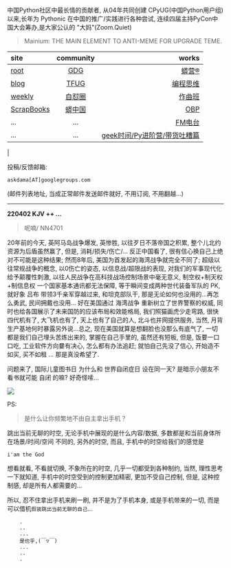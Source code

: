 中国Python社区中最长情的贡献者, 从04年共同创建 CPyUG(中国Python用户组)以来,长年为 Pythonic 在中国的推广/实践进行各种尝试, 连续四届主持PyCon中国大会筹办,是大家公认的 "大妈"(Zoom.Quiet)

> Mainium: THE MAIN ELEMENT TO ANTI-MEME FOR UPGRADE TEME.

| site | community | works |
| :-----| :----: | ----: |
| [root](http://zoomquiet.io/) | [GDG](https://blog.zhgdg.org/) | [蟒营®](https://doc.101.camp/) |
| [blog](https://blog.zoomquiet.io/pages/zoomquiet.html) | [TFUG](http://zh.tfug.world/) | [编程思维](https://py.101.camp/) |
| [weekly](http://weekly.pychina.org/) | [自怼圈](https://du.101.camp/) | [作曲班](https://mu.101.camp/) |
| [ScrapBooks](https://zoomquiet.io/collection.html) | [蟒中国](https://pychina.org/) | [OBP](https://zoomquiet.io/obp/index.html) |
| ... | ... | [FM电台](https://fm.101.camp/) |
| ... | ... | [geek时间/Py进阶营/带货吐糟篇](https://fm.101.camp/2020/geek2py-dama.html) 
 |


投稿/反馈邮箱:

    askdama[AT]googlegroups.com

(邮件列表地址, 
当成正常邮件发送邮件就好, 不用订阅, 不用翻越...)



---------------------------------------------------
**220402 KJV ++ ...**


> 呢喃/ NN4701




20年前的今天, 英阿马岛战争爆发, 英惨胜, 以往歹日不落帝国之积累, 整个儿北约资源为后盾虽然赢了, 但是, 消耗/损失/伤亡/... 反正中国看了, 很有信心换自己上绝对不可能是这种结果; 然而8年后, 美国为首发起的海湾战争就完全不同了; 超级以往常规战争的概念, 以0伤亡的姿态, 以信息战/超限战的表现, 对我们的军事现代化给予颠覆性刺激, 以往人民战争在高科技战场控制场景中毫无意义, 制空权+制天权+制信息权 一个国家基本通讯都无法保障, 等于瞬间变成两种世代装备军队的 PK, 就好象 吕布 带领3千亲军穿越过来, 和坦克部队干, 那是无论如何也没用的...再怎么勇武, 民间拥戴也没用...
好在美国通过 海湾战争 重新树立了世界警察的权威, 同时也给各国展示了未来国防的应该布局和效能格局, 我们照猫画虎少走弯路, 很快四代机有了, 大飞机也有了, 天上也有了自己的人, 北斗也并网提供服务, 当然, 月背生产基地何时暴露另外说...总之, 现在美国就算是想翻脸也没那么有底气了, 一切都是我们自己埋头苦炼出来的, 掌握在自己手里的, 虽然还有短板, 但是, 饭要一口口吃, 工业软件方向嘦有决心, 怎么都有办法追赶; 就怕自己先没了信心, 开始造不如买, 买不如租 ... 那是真没希望了.

问题来了, 国际儿童图书日 为什么和 世界自闭症日 设在同一天? 是暗示小朋友不看书就可能 自闭 的嘛? 好奇怪嗦...



![](https://ipic.zoomquiet.top/2022-04-01-zq42-today-card-2204.002.jpeg)






PS:
> 是什么让你频繁地不由自主拿出手机？

跳出当前无聊的时空,
无论手机中展现的是什么内容/数据,
多数都是和当前身体所在场景/时间/空间 不同的,
另外的时空,
而且, 手机中的时空给我们的感觉是

    i'am the God

想看就看, 不看就切换,
不象所在的时空, 几乎一切都受到各种制约,
当然,
理性思考一下就知道,
手机中的时空受到的控制更加精密, 更加不受自己控制,
但是, 这种控制感,
却是所有人都需要的...

所以, 
忍不住拿出手机来刷一刷,
并不是为了手机本身, 或是手机带来的一切,
而是可以借机`假装跳出当前无聊的自己`...



```
    .
    ..
    ...
    是也乎,(￣▽￣)
    ...
    ..
    .
```



